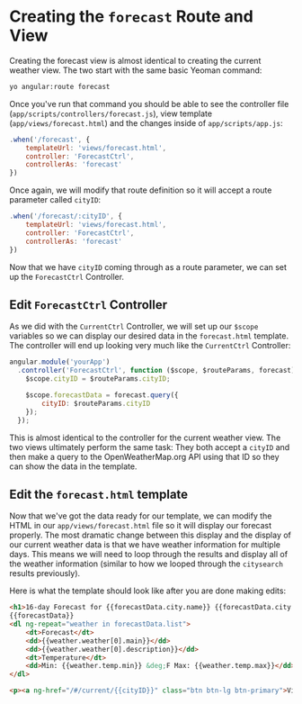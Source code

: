 # Creating the `forecast` Route and View
Creating the forecast view is almost identical to creating the current weather view. The two start with the same basic Yeoman command:

```bash
yo angular:route forecast
```

Once you've run that command you should be able to see the controller file (`app/scripts/controllers/forecast.js`), view template (`app/views/forecast.html`) and the changes inside of `app/scripts/app.js`:

```js
.when('/forecast', {
    templateUrl: 'views/forecast.html',
    controller: 'ForecastCtrl',
    controllerAs: 'forecast'
})
```

Once again, we will modify that route definition so it will accept a route parameter called `cityID`:

```js
.when('/forecast/:cityID', {
    templateUrl: 'views/forecast.html',
    controller: 'ForecastCtrl',
    controllerAs: 'forecast'
})
```

Now that we have `cityID` coming through as a route parameter, we can set up the `ForecastCtrl` Controller.

## Edit `ForecastCtrl` Controller
As we did with the `CurrentCtrl` Controller, we will set up our `$scope` variables so we can display our desired data in the `forecast.html` template. The controller will end up looking very much like the `CurrentCtrl` Controller:

```js
angular.module('yourApp')
  .controller('ForecastCtrl', function ($scope, $routeParams, forecast) {
    $scope.cityID = $routeParams.cityID;

    $scope.forecastData = forecast.query({
        cityID: $routeParams.cityID
    });
  });
```

This is almost identical to the controller for the current weather view. The two views ultimately perform the same task: They both accept a `cityID` and then make a query to the OpenWeatherMap.org API using that ID so they can show the data in the template.

## Edit the `forecast.html` template
Now that we've got the data ready for our template, we can modify the HTML in our `app/views/forecast.html` file so it will display our forecast properly. The most dramatic change between this display and the display of our current weather data is that we have weather information for multiple days. This means we will need to loop through the results and display all of the weather information (similar to how we looped through the `citysearch` results previously).

Here is what the template should look like after you are done making edits:

```html
<h1>16-day Forecast for {{forecastData.city.name}} {{forecastData.city.country}}</h1>
{{forecastData}}
<dl ng-repeat="weather in forecastData.list">
    <dt>Forecast</dt>
    <dd>{{weather.weather[0].main}}</dd>
    <dd>{{weather.weather[0].description}}</dd>
    <dt>Temperature</dt>
    <dd>Min: {{weather.temp.min}} &deg;F Max: {{weather.temp.max}}</dd>
</dl>

<p><a ng-href="/#/current/{{cityID}}" class="btn btn-lg btn-primary">View Current Weather</a></p>
```